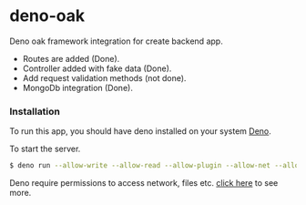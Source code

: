 # deno-oak

Deno oak framework integration for create backend app.
  - Routes are added (Done).
  - Controller added with fake data (Done).
  - Add request validation methods (not done).
  - MongoDb integration (Done).
  
### Installation
To run this app, you should have deno installed on your system [Deno](https://deno.land/#installation).
  
To start the server.

```sh
$ deno run --allow-write --allow-read --allow-plugin --allow-net --allow-env --unstable app.ts
```

Deno require permissions to access network, files etc. [click here](https://deno.land/manual/getting_started/permissions) to see more.

